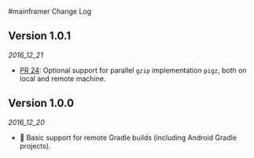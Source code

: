 #mainframer Change Log

## Version 1.0.1

_2016_12_21_

* [PR 24](https://github.com/gojuno/mainframer/pull/24): Optional support for parallel `gzip` implementation `pigz`, both on local and remote machine.

## Version 1.0.0

_2016_12_20_

* 🚀 Basic support for remote Gradle builds (including Android Gradle projects).

